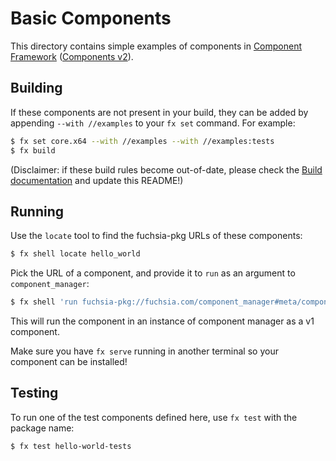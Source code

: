 # Basic Components

This directory contains simple examples of components in [Component
Framework](docs/concepts/components/introduction.md)
([Components v2](docs/glossary.md#components-v2)).

## Building

If these components are not present in your build, they can be added by
appending `--with //examples` to your `fx set` command. For example:

```bash
$ fx set core.x64 --with //examples --with //examples:tests
$ fx build
```

(Disclaimer: if these build rules become out-of-date, please check the
[Build documentation](docs/development/workflows) and update this README!)

## Running

Use the `locate` tool to find the fuchsia-pkg URLs of these components:

```bash
$ fx shell locate hello_world
```

Pick the URL of a component, and provide it to `run` as an argument to
`component_manager`:

```bash
$ fx shell 'run fuchsia-pkg://fuchsia.com/component_manager#meta/component_manager.cmx fuchsia-pkg://fuchsia.com/components_basic_example#meta/hello_world.cm'
```

This will run the component in an instance of component manager as a v1
component.

Make sure you have `fx serve` running in another terminal so your component can
be installed!

## Testing

To run one of the test components defined here, use `fx test` with the
package name:

```bash
$ fx test hello-world-tests
```
